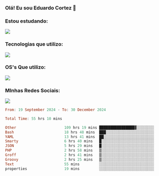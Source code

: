 ### Olá! Eu sou Eduardo Cortez 🤙


### Estou estudando: 

<p align="left">
  <a href="https://skillicons.dev">
    <img src="https://skillicons.dev/icons?i=kubernetes,terraform,redhat,go" />
  </a>
</p>

### Tecnologias que utilizo: 

<p align="left">
  <a href="https://skillicons.dev">
    <img src="https://skillicons.dev/icons?i=docker,mysql,postgres,git,aws,bash,jenkins,figma,grafana,nginx,notion,prometheus" />
  </a>
</p>

### OS's Que utilizo:

<p align="left">
  <a href="https://skillicons.dev">
    <img src="https://skillicons.dev/icons?i=linux,debian,ubuntu,apple" />
  </a>
</p>

### MInhas Redes Sociais:

<p align="left">
  <a href="https://skillicons.dev">
    <img src="https://skillicons.dev/icons?i=linkedin,github" />
  </a>
</p>

<!--START_SECTION:waka-->

```haskell
From: 19 September 2024 - To: 30 December 2024

Total Time: 55 hrs 10 mins

Other                      109 hrs 19 mins ████████████████▓░░░░░░░░   66.46 %
Bash                       18 hrs 48 mins  ███░░░░░░░░░░░░░░░░░░░░░░   11.43 %
YAML                       13 hrs 41 mins  ██░░░░░░░░░░░░░░░░░░░░░░░   08.33 %
Smarty                     6 hrs 40 mins   █░░░░░░░░░░░░░░░░░░░░░░░░   04.06 %
JSON                       5 hrs 29 mins   █░░░░░░░░░░░░░░░░░░░░░░░░   03.34 %
PHP                        2 hrs 58 mins   ▒░░░░░░░░░░░░░░░░░░░░░░░░   01.81 %
Groff                      2 hrs 41 mins   ▒░░░░░░░░░░░░░░░░░░░░░░░░   01.63 %
Groovy                     2 hrs 25 mins   ▒░░░░░░░░░░░░░░░░░░░░░░░░   01.47 %
Text                       55 mins         ░░░░░░░░░░░░░░░░░░░░░░░░░   00.56 %
properties                 19 mins         ░░░░░░░░░░░░░░░░░░░░░░░░░   00.20 %
```

<!--END_SECTION:waka-->
